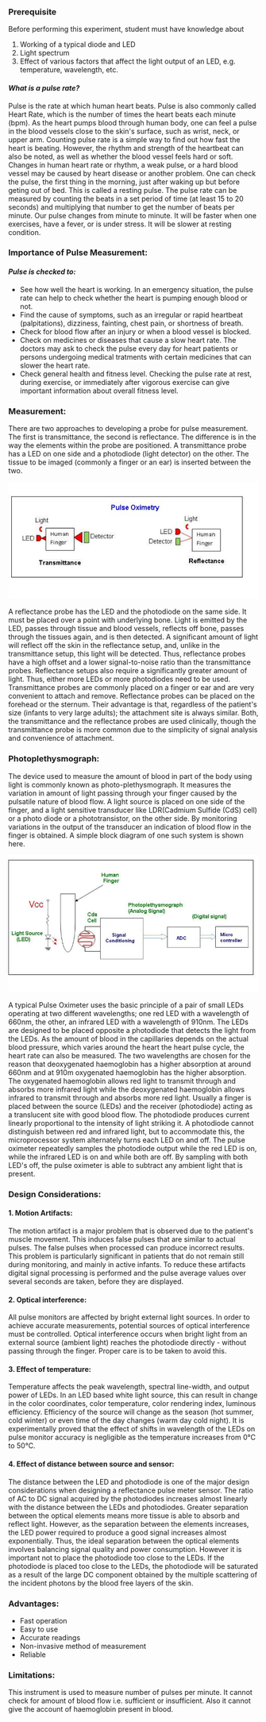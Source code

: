 ### Prerequisite
Before performing this experiment, student must have knowledge about
1.   Working of a typical diode and LED
2.   Light spectrum
3.   Effect of various factors that affect the light output of an LED, e.g. temperature, wavelength, etc.

#### *What is a pulse rate?*
Pulse is the rate at which human heart beats. Pulse is also commonly called Heart Rate, which is the number of times the heart beats each minute (bpm). As the heart pumps blood through human body, one can feel a pulse in the blood vessels close to the skin's surface, such as wrist, neck, or upper arm. Counting pulse rate is a simple way to find out how fast the heart is beating. However, the rhythm and strength of the heartbeat can also be noted, as well as whether the blood vessel feels hard or soft. Changes in human heart rate or rhythm, a weak pulse, or a hard blood vessel may be caused by heart disease or another problem. One can check the pulse, the first thing in the morning, just after waking up but before geting out of bed. This is called a resting pulse. The pulse rate can be measured by counting the beats in a set period of time (at least 15 to 20 seconds) and multiplying that number to get the number of beats per minute. Our pulse changes from minute to minute. It will be faster when one exercises, have a fever, or is under stress. It will be slower at resting condition.

### Importance of Pulse Measurement:

#### *Pulse is checked to:*
* See how well the heart is working. In an emergency situation, the pulse rate can help to check whether the heart is pumping enough blood or not.
* Find the cause of symptoms, such as an irregular or rapid heartbeat (palpitations), dizziness, fainting, chest pain, or shortness of breath.
* Check for blood flow after an injury or when a blood vessel is blocked.
* Check on medicines or diseases that cause a slow heart rate. The doctors may ask to check the pulse every day for heart patients or persons undergoing medical tratments with certain medicines that can slower the heart rate.
* Check general health and fitness level. Checking the pulse rate at rest, during exercise, or immediately after vigorous exercise can give important information about overall fitness level.
 

### Measurement:

There are two approaches to developing a probe for pulse measurement. The first is transmittance, the second is reflectance. The difference is in the way the elements within the probe are positioned. A transmittance probe has a LED on one side and a photodiode (light detector) on the other. The tissue to be imaged (commonly a finger or an ear) is inserted between the two.

<center><img src="images/image1.jpg" title="" /></center>

A reflectance probe has the LED and the photodiode on the same side. It must be placed over a point with underlying bone. Light is emitted by the LED, passes through tissue and blood vessels, reflects off bone, passes through the tissues again, and is then detected.
A significant amount of light will reflect off the skin in the reflectance setup, and, unlike in the transmittance setup, this light will be detected. Thus, reflectance probes have a high offset and a lower signal-to-noise ratio than the transmittance probes. Reflectance setups also require a significantly greater amount of light. Thus, either more LEDs or more photodiodes need to be used.
Transmittance probes are commonly placed on a finger or ear and are very convenient to attach and remove. Reflectance probes can be placed on the forehead or the sternum. Their advantage is that, regardless of the patient's size (infants to very large adults); the attachment site is always similar. Both, the transmittance and the reflectance probes are used clinically, though the transmittance probe is more common due to the simplicity of signal analysis and convenience of attachment.


### Photoplethysmograph:

The device used to measure the amount of blood in part of the body using light is commonly known as photo-plethysmograph. It measures the variation in amount of light passing through your finger caused by the pulsatile nature of blood flow. A light source is placed on one side of the finger, and a light sensitive transducer like LDR(Cadmium Sulfide (CdS) cell) or a photo diode or a phototransistor, on the other side. By monitoring variations in the output of the transducer an indication of blood flow in the finger is obtained. A simple block diagram of one such system is shown here.
<center><img src="images/image2.jpg" title="" /></center>

A typical Pulse Oximeter uses the basic principle of a pair of small LEDs operating at two different wavelengths; one red LED with a wavelength of 660nm, the other, an infrared LED with a wavelength of 910nm. The LEDs are designed to be placed opposite a photodiode that detects the light from the LEDs. As the amount of blood in the capillaries depends on the actual blood pressure, which varies around the heart the heart pulse cycle, the heart rate can also be measured. The two wavelengths are chosen for the reason that deoxygenated haemoglobin has a higher absorption at around 660nm and at 910m oxygenated haemoglobin has the higher absorption. The oxygenated haemoglobin allows red light to transmit through and absorbs more infrared light while the deoxygenated haemoglobin allows infrared to transmit through and absorbs more red light. Usually a finger is placed between the source (LEDs) and the receiver (photodiode) acting as a translucent site with good blood flow. The photodiode produces current linearly proportional to the intensity of light striking it. A photodiode cannot distinguish between red and infrared light, but to accommodate this, the microprocessor system alternately turns each LED on and off. The pulse oximeter repeatedly samples the photodiode output while the red LED is on, while the infrared LED is on and while both are off. By sampling with both LED's off, the pulse oximeter is able to subtract any ambient light that is present.
 

### Design Considerations:

#### 1. Motion Artifacts:

The motion artifact is a major problem that is observed due to the patient's muscle movement. This induces false pulses that are similar to actual pulses. The false pulses when processed can produce incorrect results. This problem is particularly significant in patients that do not remain still during monitoring, and mainly in active infants. To reduce these artifacts digital signal processing is performed and the pulse average values over several seconds are taken, before they are displayed.

#### 2. Optical interference:

All pulse monitors are affected by bright external light sources. In order to achieve accurate measurements, potential sources of optical interference must be controlled. Optical interference occurs when bright light from an external source (ambient light) reaches the photodiode directly - without passing through the finger. Proper care is to be taken to avoid this.

#### 3. Effect of temperature:

Temperature affects the peak wavelength, spectral line-width, and output power of LEDs. In an LED based white light source, this can result in change in the color coordinates, color temperature, color rendering index, luminous efficiency. Efficiency of the source will change as the season (hot summer, cold winter) or even time of the day changes (warm day cold night). It is experimentally proved that the effect of shifts in wavelength of the LEDs on pulse monitor accuracy is negligible as the temperature increases from 0&deg;C to 50&deg;C.

#### 4. Effect of distance between source and sensor:

The distance between the LED and photodiode is one of the major design considerations when designing a reflectance pulse meter sensor. The ratio of AC to DC signal acquired by the photodiodes increases almost linearly with the distance between the LEDs and photodiodes. Greater separation between the optical elements means more tissue is able to absorb and reflect light. However, as the separation between the elements increases, the LED power required to produce a good signal increases almost exponentially. Thus, the ideal separation between the optical elements involves balancing signal quality and power consumption. However it is important not to place the photodiode too close to the LEDs. If the photodiode is placed too close to the LEDs, the photodiode will be saturated as a result of the large DC component obtained by the multiple scattering of the incident photons by the blood free layers of the skin.

### Advantages:
* Fast operation
* Easy to use
* Accurate readings
* Non-invasive method of measurement
* Reliable

### Limitations:

This instrument is used to measure number of pulses per minute. It cannot check for amount of blood flow i.e. sufficient or insufficient. Also it cannot give the account of haemoglobin present in blood.

